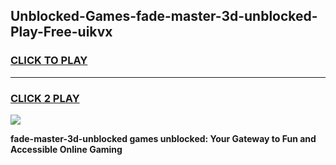 
## Unblocked-Games-fade-master-3d-unblocked-Play-Free-uikvx
<h3>
<a href="https://premium76.site?title=fade-master-3d-unblocked&ref=10A">CLICK TO PLAY</a></h3>
<hr>

<h3>
<a href="https://premium76.site?title=fade-master-3d-unblocked&ref=10A">CLICK 2 PLAY</a>
  
</h3>

<a href="https://premium76.site?title=fade-master-3d-unblocked&ref=10A"><img src="https://clearcache.store/games.png"></a>


**fade-master-3d-unblocked games unblocked: Your Gateway to Fun and Accessible Online Gaming**
